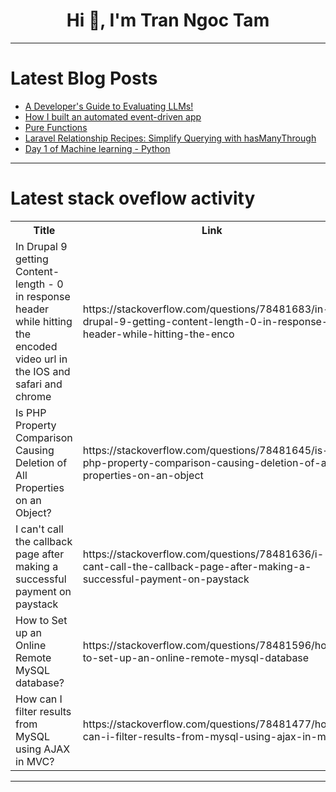 <h1 align="center">Hi 👋, I'm Tran Ngoc Tam</h1>

---

# Latest Blog Posts 
<!-- BLOG-POST-LIST:START -->
- [A Developer&#39;s Guide to Evaluating LLMs!](https://dev.to/pavanbelagatti/a-developers-guide-to-evaluating-llms-281b)
- [How I built an automated event-driven app](https://dev.to/karaniph/how-i-built-an-automated-event-driven-app-1hib)
- [Pure Functions](https://dev.to/abhishekkrpand1/pure-functions-130e)
- [Laravel Relationship Recipes: Simplify Querying with hasManyThrough](https://dev.to/muhammadsaim/laravel-relationship-recipes-simplify-querying-with-hasmanythrough-247m)
- [Day 1 of Machine learning - Python](https://dev.to/adarshagupta/day-1-of-machine-learning-python-log)
<!-- BLOG-POST-LIST:END -->

---

# Latest stack oveflow activity
<table>
  <tr><th>Title</th><th>Link</th></tr>
  <!-- STACKOVERFLOW:START --><tr><td>In Drupal 9 getting Content-length - 0 in response header while hitting the encoded video url in the IOS and safari and chrome</td><td>https://stackoverflow.com/questions/78481683/in-drupal-9-getting-content-length-0-in-response-header-while-hitting-the-enco</td></tr><tr><td>Is PHP Property Comparison Causing Deletion of All Properties on an Object?</td><td>https://stackoverflow.com/questions/78481645/is-php-property-comparison-causing-deletion-of-all-properties-on-an-object</td></tr><tr><td>I can&#39;t call the callback page after making a successful payment on paystack</td><td>https://stackoverflow.com/questions/78481636/i-cant-call-the-callback-page-after-making-a-successful-payment-on-paystack</td></tr><tr><td>How to Set up an Online Remote MySQL database?</td><td>https://stackoverflow.com/questions/78481596/how-to-set-up-an-online-remote-mysql-database</td></tr><tr><td>How can I filter results from MySQL using AJAX in MVC?</td><td>https://stackoverflow.com/questions/78481477/how-can-i-filter-results-from-mysql-using-ajax-in-mvc</td></tr><!-- STACKOVERFLOW:END -->
</table>

---


